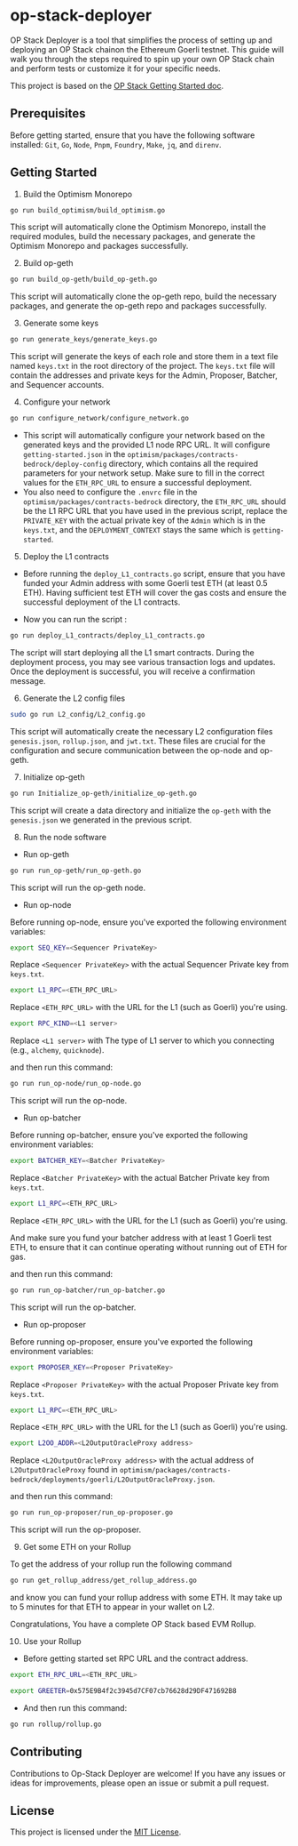 # op-stack-deployer

OP Stack Deployer is a tool that simplifies the process of setting up and deploying an OP Stack chainon the Ethereum Goerli testnet. This guide will walk you through the steps required to spin up your own OP Stack chain and perform tests or customize it for your specific needs.

This project is based on the [OP Stack Getting Started doc](https://stack.optimism.io/docs/build/getting-started/#).

## Prerequisites

Before getting started, ensure that you have the following software installed: `Git`, `Go`, `Node`, `Pnpm`, `Foundry`, `Make`, `jq`, and `direnv`.

## Getting Started

1. Build the Optimism Monorepo

```bash
go run build_optimism/build_optimism.go
```
This script will automatically clone the Optimism Monorepo, install the required modules, build the necessary packages, and generate the Optimism Monorepo and packages successfully.

2. Build op-geth

```bash
go run build_op-geth/build_op-geth.go
```
This script will automatically clone the op-geth repo, build the necessary packages, and generate the op-geth repo and packages successfully.

3. Generate some keys

```bash
go run generate_keys/generate_keys.go
```
This script will generate the keys of each role and store them in a text file named `keys.txt` in the root directory of the project. The `keys.txt` file will contain the addresses and private keys for the Admin, Proposer, Batcher, and Sequencer accounts.

4. Configure your network

```bash
go run configure_network/configure_network.go
```
- This script will automatically configure your network based on the generated keys and the provided L1 node RPC URL. It will configure `getting-started.json` in the `optimism/packages/contracts-bedrock/deploy-config` directory, which contains all the required parameters for your network setup. Make sure to fill in the correct values for the `ETH_RPC_URL` to ensure a successful deployment.
- You also need to configure the `.envrc` file in the `optimism/packages/contracts-bedrock` directory, the `ETH_RPC_URL` should be the L1 RPC URL that you have used in the previous script, replace the `PRIVATE_KEY` with the actual private key of the `Admin` which is in the `keys.txt`, and the `DEPLOYMENT_CONTEXT` stays the same which is `getting-started`.

5. Deploy the L1 contracts
- Before running the `deploy_L1_contracts.go` script, ensure that you have funded your Admin address with some Goerli test ETH (at least 0.5 ETH). Having sufficient test ETH will cover the gas costs and ensure the successful deployment of the L1 contracts.

- Now you can run the script :
```bash
go run deploy_L1_contracts/deploy_L1_contracts.go
```
The script will start deploying all the L1 smart contracts. During the deployment process, you may see various transaction logs and updates. Once the deployment is successful, you will receive a confirmation message.

6. Generate the L2 config files
```bash
sudo go run L2_config/L2_config.go
```
This script will automatically create the necessary L2 configuration files `genesis.json`, `rollup.json`, and `jwt.txt`. These files are crucial for the configuration and secure communication between the op-node and op-geth.

7. Initialize op-geth
```bash
go run Initialize_op-geth/initialize_op-geth.go
```
This script will create a data directory and initialize the `op-geth` with the `genesis.json` we generated in the previous script.

8. Run the node software
- Run op-geth 
```bash
go run run_op-geth/run_op-geth.go
```
This script will run the op-geth node.
- Run op-node

Before running op-node, ensure you've exported the following environment variables:
```bash
export SEQ_KEY=<Sequencer PrivateKey>
```
Replace `<Sequencer PrivateKey>` with the actual Sequencer Private key from `keys.txt`.
```bash
export L1_RPC=<ETH_RPC_URL>
```
Replace `<ETH_RPC_URL>` with the URL for the L1 (such as Goerli) you're using.
```bash
export RPC_KIND=<L1 server>
```
Replace `<L1 server>` with The type of L1 server to which you connecting (e.g., `alchemy`, `quicknode`).

and then run this command: 
```bash
go run run_op-node/run_op-node.go
```
This script will run the op-node.

- Run op-batcher

Before running op-batcher, ensure you've exported the following environment variables:
```bash
export BATCHER_KEY=<Batcher PrivateKey>
```
Replace `<Batcher PrivateKey>` with the actual Batcher Private key from `keys.txt`.
```bash
export L1_RPC=<ETH_RPC_URL>
```
Replace `<ETH_RPC_URL>` with the URL for the L1 (such as Goerli) you're using.

And make sure you fund your batcher address with at least 1 Goerli test ETH, to ensure that it can continue operating without running out of ETH for gas.

and then run this command: 
```bash
go run run_op-batcher/run_op-batcher.go
```
This script will run the op-batcher.

- Run op-proposer

Before running op-proposer, ensure you've exported the following environment variables:
```bash
export PROPOSER_KEY=<Proposer PrivateKey>
```
Replace `<Proposer PrivateKey>` with the actual Proposer Private key from `keys.txt`.
```bash
export L1_RPC=<ETH_RPC_URL>
```
Replace `<ETH_RPC_URL>` with the URL for the L1 (such as Goerli) you're using.
```bash
export L2OO_ADDR=<L2OutputOracleProxy address>
```
Replace `<L2OutputOracleProxy address>` with the actual address of `L2OutputOracleProxy` found in `optimism/packages/contracts-bedrock/deployments/goerli/L2OutputOracleProxy.json`.

and then run this command: 
```bash
go run run_op-proposer/run_op-proposer.go
```
This script will run the op-proposer.

9. Get some ETH on your Rollup

To get the address of your rollup run the following command
```bash
go run get_rollup_address/get_rollup_address.go
```
and know you can fund your rollup address with some ETH. It may take up to 5 minutes for that ETH to appear in your wallet on L2.

Congratulations, You have a complete OP Stack based EVM Rollup.

10. Use your Rollup

- Before getting started set RPC URL and the contract address.
```bash
export ETH_RPC_URL=<ETH_RPC_URL>
```
```bash
export GREETER=0x575E9B4f2c3945d7CF07cb76628d29DF471692B8
```

- And then run this command: 
```bash
go run rollup/rollup.go
```

## Contributing

Contributions to Op-Stack Deployer are welcome! If you have any issues or ideas for improvements, please open an issue or submit a pull request.

## License

This project is licensed under the [MIT License](https://opensource.org/license/mit/).

